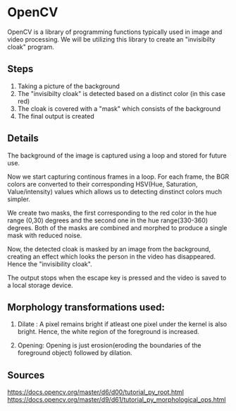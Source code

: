 # OpenCV
OpenCV is a library of programming functions typically used in image and video processing. We will be utilizing this library to create an "invisibilty cloak" program.

## Steps
1. Taking a picture of the background
2. The "invisibilty cloak" is detected based on a distinct color (in this case red)
3. The cloak is covered with a "mask" which consists of the background
4. The final output is created

## Details
The background of the image is captured using a loop and stored for future use. 

Now we start capturing continous frames in a loop. For each frame, the BGR colors are converted to their corresponding HSV(Hue, Saturation, Value/intensity) values which allows us to detecting dinstinct colors much simpler. 

We create two masks, the first corresponding to the red color in the hue range (0,30) degrees and the second one in the hue range(330-360) degrees. Both of the masks are combined and morphed to produce a single mask with reduced noise.

Now, the detected cloak is masked by an image from the background, creating an effect which looks the person in the video has disappeared. Hence the "invisibility cloak".

The output stops when the escape key is pressed and the video is saved to a local storage device. 

## Morphology transformations used:
1. Dilate : A pixel remains bright if atleast one pixel under the kernel is also bright. Hence, the white region of the foreground is increased.

2. Opening: Opening is just erosion(eroding the boundaries of the foreground object) followed by dilation.

## Sources
https://docs.opencv.org/master/d6/d00/tutorial_py_root.html
https://docs.opencv.org/master/d9/d61/tutorial_py_morphological_ops.html
